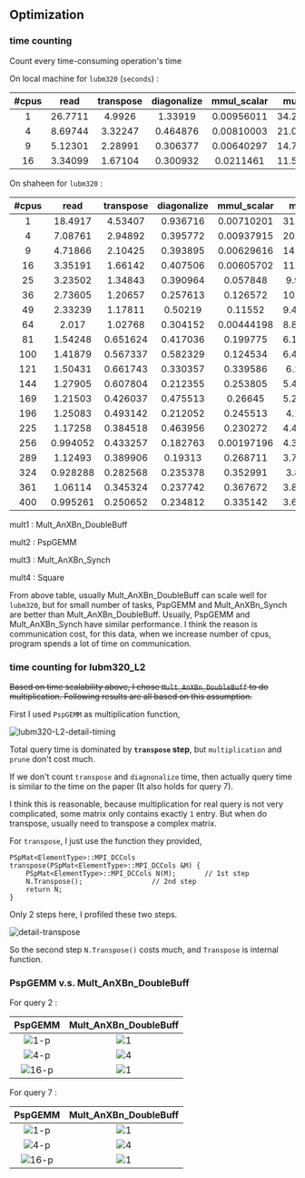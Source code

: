 ## Optimization

### time counting

Count every time-consuming operation's time

On local machine for `lubm320` (`seconds`) :

|#cpus|read|transpose|diagonalize|mmul_scalar|mult1|mult2|mult3|
|:---:|:---:|:------:|:---------:|:---------:|:---:|:---:|:---:|
|1|26.7711|4.9926|1.33919|0.00956011|34.2618|24.7655|23.8303|
|4|8.69744|3.32247|0.464876|0.00810003|21.0941|17.1692|17.2551|
|9|5.12301|2.28991|0.306377|0.00640297|14.7628|12.3927|12.8212|
|16|3.34099|1.67104|0.300932|0.0211461|11.5028|11.2116|11.2944|

On shaheen for `lubm320` :

|#cpus|read|transpose|diagonalize|mmul_scalar|mult1|mult2|mult3|mult4
|:---:|:---:|:---:|:------:|:---------:|:---------:|:---:|:---:|:---:|
|1|18.4917|4.53407|0.936716|0.00710201|31.9158|20.8185|20.9708|26.526
|4|7.08761|2.94892|0.395772|0.00937915|20.5853|15.1667|15.3763|18.2991
|9|4.71866|2.10425|0.393895|0.00629616|14.5807|10.4692|10.6399|12.8676
|16|3.35191|1.66142|0.407506|0.00605702|11.9182|10.009|10.0004|10.3026
|25|3.23502|1.34843|0.390964|0.057848|9.9501|11.0779|11.0623|8.73992
|36|2.73605|1.20657|0.257613|0.126572|10.1898|13.2729|14.2806|7.56138
|49|2.33239|1.17811|0.50219|0.11552|9.46852|18.7517|19.0659|8.83109
|64|2.017|1.02768|0.304152|0.00444198|8.88377|9.79513|9.69101|7.74233
|81|1.54248|0.651624|0.417036|0.199775|6.16243|17.031|17.0951|5.98854
|100|1.41879|0.567337|0.582329|0.124534|6.45697|22.0872|22.627|5.95553
|121|1.50431|0.661743|0.330357|0.339586|6.2319|30.1802|29.4875|5.7122
|144|1.27905|0.607804|0.212355|0.253805|5.42147|25.3309|24.9407|4.78537
|169|1.21503|0.426037|0.475513|0.26645|5.28963|32.7779|32.5837|4.78651
|196|1.25083|0.493142|0.212052|0.245513|4.1898|29.5947|28.7673|4.29788
|225|1.17258|0.384518|0.463956|0.230272|4.43623|36.784|36.3703|4.06421
|256|0.994052|0.433257|0.182763|0.00197196|4.36241|5.53596|5.42882|3.96547
|289|1.12493|0.389906|0.19313|0.268711|3.74618|41.9235|42.2357|3.82539
|324|0.928288|0.282568|0.235378|0.352991|3.8067|41.2056|41.3756|3.51883
|361|1.06114|0.345324|0.237742|0.367672|3.81319|49.0681|49.0395|3.58342
|400|0.995261|0.250652|0.234812|0.335142|3.64227|48.455|48.1974|3.14777

mult1 : Mult_AnXBn_DoubleBuff

mult2 : PspGEMM

mult3 : Mult_AnXBn_Synch

mult4 : Square

From above table, usually Mult_AnXBn_DoubleBuff can scale well for `lubm320`, but for small number of tasks,
PspGEMM and Mult_AnXBn_Synch are better than Mult_AnXBn_DoubleBuff. Usually, PspGEMM and Mult_AnXBn_Synch have similar performance.
I think the reason is communication cost, for this data, when we increase number of cpus, program spends a lot of time on communication.  

### time counting for lubm320_L2

~~Based on time scalability above, I chose `Mult_AnXBn_DoubleBuff` to do multiplication.
Following results are all based on this assumption.~~

First I used `PspGEMM` as multiplication function,

![lubm320-L2-detail-timing](imgs/optimization/lubm320-l2-1-p.png)

Total query time is  dominated by **`transpose` step**, but `multiplication` and `prune` don't cost much.

If we don't count `transpose` and `diagnonalize` time, then actually query time is similar to the time on the paper
(It also holds for query 7).

I think this is reasonable, because multiplication for real query is not very complicated, some matrix only contains exactly `1` entry.
But when do transpose, usually need to transpose a complex matrix.

For `transpose`, I just use the function they provided,

```
PSpMat<ElementType>::MPI_DCCols transpose(PSpMat<ElementType>::MPI_DCCols &M) {
    PSpMat<ElementType>::MPI_DCCols N(M);       // 1st step
    N.Transpose();                 // 2nd step
    return N;
}
```

Only 2 steps here, I profiled these two steps.

![detail-transpose](./imgs/optimization/detail-transpose.png)

So the second step `N.Transpose()` costs much, and `Transpose` is internal function.

### PspGEMM v.s. Mult_AnXBn_DoubleBuff

For query 2 : 

PspGEMM | Mult_AnXBn_DoubleBuff
:-------------------------:|:-------------------------:
![1-p](./imgs/optimization/lubm320-l2-1-p.png "PspGEMM-1")|![1](./imgs/optimization/lubm320-l2-1.png "Mult_AnXBn_DoubleBuff-1")
![4-p](./imgs/optimization/lubm320-l2-4-p.png "PspGEMM-4")|![4](./imgs/optimization/lubm320-l2-4.png "Mult_AnXBn_DoubleBuff-4")
![16-p](./imgs/optimization/lubm320-l2-16-p.png "PspGEMM-16")|![1](./imgs/optimization/lubm320-l2-16.png "Mult_AnXBn_DoubleBuff-16")

For query 7 :

PspGEMM | Mult_AnXBn_DoubleBuff
:-------------------------:|:-------------------------:
![1-p](./imgs/optimization/lubm320-l7-1-p.png "PspGEMM-1")|![1](./imgs/optimization/lubm320-l7-1.png "Mult_AnXBn_DoubleBuff-1")
![4-p](./imgs/optimization/lubm320-l7-4-p.png "PspGEMM-4")|![4](./imgs/optimization/lubm320-l7-4.png "Mult_AnXBn_DoubleBuff-4")
![16-p](./imgs/optimization/lubm320-l7-16-p.png "PspGEMM-16")|![1](./imgs/optimization/lubm320-l7-16.png "Mult_AnXBn_DoubleBuff-16")